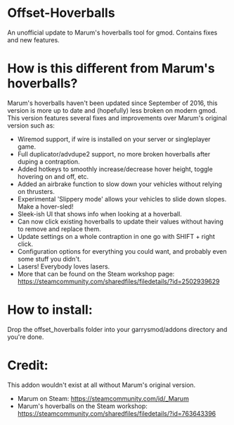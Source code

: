 # Offset-Hoverballs
An unofficial update to Marum's hoverballs tool for gmod. Contains fixes and new features.

# How is this different from Marum's hoverballs?
Marum's hoverballs haven't been updated since September of 2016, this version is more up to date and (hopefully) less broken on modern gmod.
This version features several fixes and improvements over Marum's original version such as:
- Wiremod support, if wire is installed on your server or singleplayer game.
- Full duplicator/advdupe2 support, no more broken hoverballs after duping a contraption.
- Added hotkeys to smoothly increase/decrease hover height, toggle hovering on and off, etc.
- Added an airbrake function to slow down your vehicles without relying on thrusters.
- Experimental 'Slippery mode' allows your vehicles to slide down slopes. Make a hover-sled!
- Sleek-ish UI that shows info when looking at a hoverball.
- Can now click existing hoverballs to update their values without having to remove and replace them.
- Update settings on a whole contraption in one go with SHIFT + right click.
- Configuration options for everything you could want, and probably even some stuff you didn't.
- Lasers! Everybody loves lasers.
- More that can be found on the Steam workshop page: https://steamcommunity.com/sharedfiles/filedetails/?id=2502939629

# How to install:
Drop the offset_hoverballs folder into your garrysmod/addons directory and you're done.

# Credit:
This addon wouldn't exist at all without Marum's original version.
- Marum on Steam: https://steamcommunity.com/id/_Marum
- Marum's hoverballs on the Steam workshop: https://steamcommunity.com/sharedfiles/filedetails/?id=763643396

